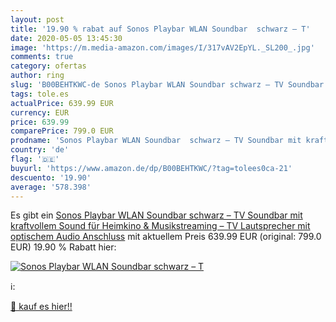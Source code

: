 ```yaml
---
layout: post
title: '19.90 % rabat auf Sonos Playbar WLAN Soundbar  schwarz – T'
date: 2020-05-05 13:45:30
image: 'https://m.media-amazon.com/images/I/317vAV2EpYL._SL200_.jpg'
comments: true
category: ofertas
author: ring
slug: 'B00BEHTKWC-de Sonos Playbar WLAN Soundbar schwarz – TV Soundbar mit...'
tags: tole.es
actualPrice: 639.99 EUR
currency: EUR
price: 639.99
comparePrice: 799.0 EUR
prodname: 'Sonos Playbar WLAN Soundbar  schwarz – TV Soundbar mit kraftvollem Sound für Heimkino & Musikstreaming – TV Lautsprecher mit optischem Audio Anschluss'
country: 'de'
flag: '🇩🇪'
buyurl: 'https://www.amazon.de/dp/B00BEHTKWC/?tag=tolees0ca-21'
descuento: '19.90'
average: '578.398'
---
```


Es gibt ein [Sonos Playbar WLAN Soundbar  schwarz – TV Soundbar mit kraftvollem Sound für Heimkino & Musikstreaming – TV Lautsprecher mit optischem Audio Anschluss](https://www.amazon.de/dp/B00BEHTKWC/?tag=tolees0ca-21) mit aktuellem Preis 639.99 EUR (original: 799.0 EUR) 19.90 % Rabatt hier:

[![Sonos Playbar WLAN Soundbar  schwarz – T](https://m.media-amazon.com/images/I/317vAV2EpYL._SL200_.jpg)](https://www.amazon.de/dp/B00BEHTKWC/?tag=tolees0ca-21)

ℹ️:


[🛒 kauf es hier!!](https://www.amazon.de/dp/B00BEHTKWC/?tag=tolees0ca-21)
